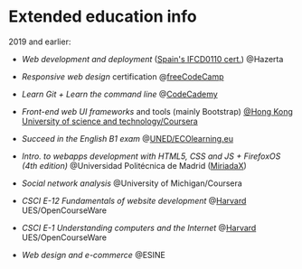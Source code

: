# Extended education info


2019 and earlier:

- *Web development and deployment* ([Spain's IFCD0110 cert.](https://sede.sepe.gob.es/especialidadesformativas/RXBuscadorEFRED/DetalleEspecialidadFormativa.do?codEspecialidad=IFCD0110)) @Hazerta
<!-- 2019 -->

- *Responsive web design* certification @[freeCodeCamp](https://www.freecodecamp.org/certification/adrianskar/responsive-web-design)
<!-- 2018 -->

- *Learn Git + Learn the command line* @[CodeCademy](https://www.codecademy.com/learn/learn-git) 
<!-- JAN 2016 -->

- *Front-end web UI frameworks* and tools (mainly Bootstrap) [@Hong
Kong University of science and technology/Coursera](https://www.coursera.org/learn/web-frameworks/home/info)
<!-- FEB - MAR 2016 -->

- *Succeed in the English B1 exam* @[UNED/ECOlearning.eu](https://canal.uned.es/series/5a6f8785b1111f695e8b4569)
<!-- Nov - Dec 2015  -->

- *Intro. to webapps development with HTML5, CSS and JS + FirefoxOS (4th edition)*
@Universidad Politécnica de Madrid ([MiriadaX](https://miriadax.net/web/firefox-os-2edicion)) 
<!-- MAR - MAY 2013  -->

- *Social network analysis* @University of Michigan/Coursera
<!-- Aug - Sep 2011 -->

- *CSCI E-12 Fundamentals of website development* @[Harvard](https://cscie12.dce.harvard.edu/lecture_notes/2011/20110126/handout.html) UES/OpenCourseWare
<!-- AUG - SEP 2011 -->

- *CSCI E-1 Understanding computers and the Internet* @[Harvard](http://computerscience1.tv/2011/spring/) UES/OpenCourseWare
<!-- JUL - AUG 2011 -->

- *Web design and e-commerce* @ESINE
<!-- 2006-2008 -->